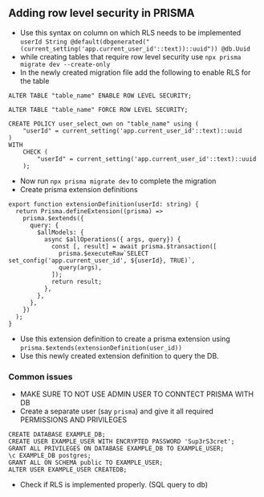 ## Adding row level security in PRISMA
- Use this syntax on column on which RLS needs to be implemented `userId String @default(dbgenerated("(current_setting('app.current_user_id'::text))::uuid")) @db.Uuid`
- while creating tables that require row level security use `npx prisma migrate dev --create-only`
- In the newly created migration file add the following to enable RLS for the table
```
ALTER TABLE "table_name" ENABLE ROW LEVEL SECURITY;

ALTER TABLE "table_name" FORCE ROW LEVEL SECURITY;

CREATE POLICY user_select_own on "table_name" using (
    "userId" = current_setting('app.current_user_id'::text)::uuid
)
WITH
    CHECK (
        "userId" = current_setting('app.current_user_id'::text)::uuid
    );
```

- Now run `npx prisma migrate dev` to complete the migration
- Create prisma extension definitions
```
export function extensionDefinition(userId: string) {
  return Prisma.defineExtension((prisma) =>
    prisma.$extends({
      query: {
        $allModels: {
          async $allOperations({ args, query}) {
            const [, result] = await prisma.$transaction([
              prisma.$executeRaw`SELECT set_config('app.current_user_id', ${userId}, TRUE)`,
              query(args),
            ]);
            return result;
          },
        },
      },
    })
  );
}
```
- Use this extension definition to create a prisma extension using `prisma.$extends(extensionDefinition(user_id))`
- Use this newly created extension definition to query the DB.


### Common issues
- MAKE SURE TO NOT USE ADMIN USER TO CONNTECT PRISMA WITH DB
- Create a separate user (say `prisma`) and give it all required PERMISSIONS AND PRIVILEGES
```
CREATE DATABASE EXAMPLE_DB;
CREATE USER EXAMPLE_USER WITH ENCRYPTED PASSWORD 'Sup3rS3cret';
GRANT ALL PRIVILEGES ON DATABASE EXAMPLE_DB TO EXAMPLE_USER;
\c EXAMPLE_DB postgres;
GRANT ALL ON SCHEMA public TO EXAMPLE_USER;
ALTER USER EXAMPLE_USER CREATEDB;
```
- Check if RLS is implemented properly. (SQL query to db)
